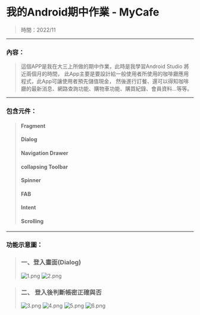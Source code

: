 # 我的Android期中作業 - MyCafe
> 時間：2022/11
---
### 內容：
> 這個APP是我在大三上所做的期中作業，此時是我學習Android Studio 將近兩個月的時間，
此App主要是要設計給一般使用者所使用的咖啡廳應用程式，此App可讓使用者預先儲值現金，
然後進行訂餐、還可以得知咖啡廳的最新消息、網路查詢功能、購物車功能、購買紀錄、會員資料…等等。
---
### 包含元件：
>#### Fragment
>#### Dialog
>#### Navigation Drawer
>#### collapsing Toolbar
>#### Spinner
>#### FAB
>#### Intent
>#### Scrolling
---
### 功能示意圖：
>### 一、登入畫面(Dialog)
> ![1.png](https://github.com/MagentaII/images/blob/main/1.png)
> ![2.png](https://github.com/MagentaII/images/blob/main/2.png)

>### 二、 登入後判斷帳密正確與否
> ![3.png](https://github.com/MagentaII/images/blob/main/3.png)
> ![4.png](https://github.com/MagentaII/images/blob/main/4.png)
> ![5.png](https://github.com/MagentaII/images/blob/main/5.png)
> ![6.png](https://github.com/MagentaII/images/blob/main/6.png)
